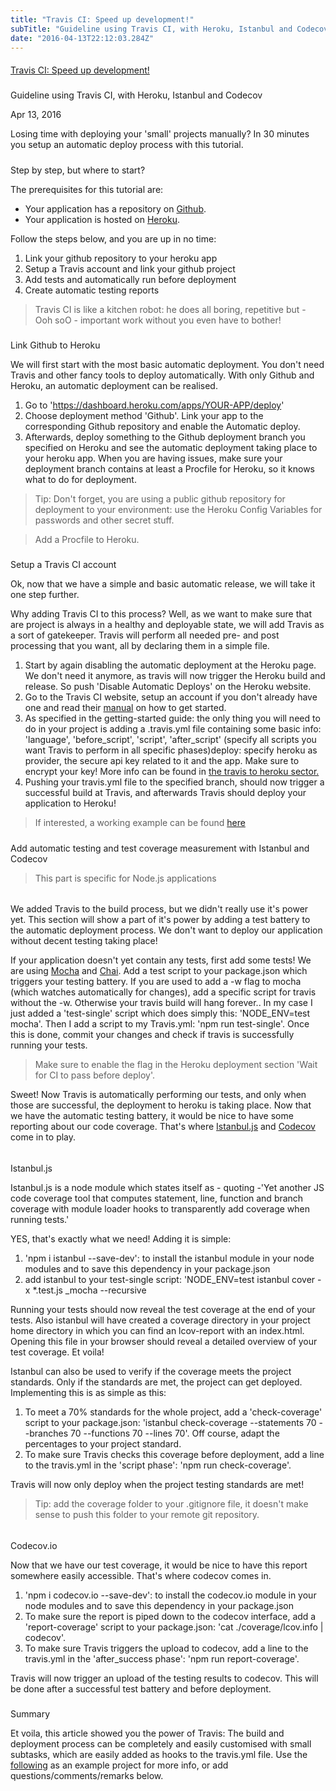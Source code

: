 ```yaml
---
title: "Travis CI: Speed up development!"
subTitle: "Guideline using Travis CI, with Heroku, Istanbul and Codecov"
date: "2016-04-13T22:12:03.284Z"
---
```


#### 

[Travis CI: Speed up development!](http://www.easybird.be/en/blog/automatic-release)

##### 

Guideline using Travis CI, with Heroku, Istanbul and Codecov

Apr 13, 2016

Losing time with deploying your 'small' projects manually? In 30 minutes you setup an automatic deploy process with this tutorial.

##### 

Step by step, but where to start?

The prerequisites for this tutorial are:

* Your application has a repository on [Github](https://github.com/).
* Your application is hosted on [Heroku](https://heroku.com/).

Follow the steps below, and you are up in no time:

1. Link your github repository to your heroku app
2. Setup a Travis account and link your github project
3. Add tests and automatically run before deployment
4. Create automatic testing reports

> Travis CI is like a kitchen robot: he does all boring, repetitive but - Ooh soO - important work without you even have to bother!

##### 

Link Github to Heroku

We will first start with the most basic automatic deployment. You don't need Travis and other fancy tools to deploy automatically. With only Github and Heroku, an automatic deployment can be realised.

1. Go to 'https://dashboard.heroku.com/apps/YOUR-APP/deploy'
2. Choose deployment method 'Github'. Link your app to the corresponding Github repository and enable the Automatic deploy.
3. Afterwards, deploy something to the Github deployment branch you specified on Heroku and see the automatic deployment taking place to your heroku app. When you are having issues, make sure your deployment branch contains at least a Procfile for Heroku, so it knows what to do for deployment.

> Tip: Don't forget, you are using a public github repository for deployment to your environment: use the Heroku Config Variables for passwords and other secret stuff.

> Add a Procfile to Heroku.

##### 

Setup a Travis CI account

Ok, now that we have a simple and basic automatic release, we will take it one step further.

Why adding Travis CI to this process? Well, as we want to make sure that are project is always in a healthy and deployable state, we will add Travis as a sort of gatekeeper. Travis will perform all needed pre- and post processing that you want, all by declaring them in a simple file.

1. Start by again disabling the automatic deployment at the Heroku page. We don't need it anymore, as travis will now trigger the Heroku build and release. So push 'Disable Automatic Deploys' on the Heroku website.
2. Go to the Travis CI website, setup an account if you don't already have one and read their [manual](https://docs.travis-ci.com/user/getting-started/) on how to get started.
3. As specified in the getting-started guide: the only thing you will need to do in your project is adding a .travis.yml file containing some basic info: 'language', 'before\_script', 'script', 'after\_script' (specify all scripts you want Travis to perform in all specific phases)deploy: specify heroku as provider, the secure api key related to it and the app. Make sure to encrypt your key! More info can be found in [the travis to heroku sector.](https://docs.travis-ci.com/user/deployment/heroku/)
4. Pushing your travis.yml file to the specified branch, should now trigger a successful build at Travis, and afterwards Travis should deploy your application to Heroku!

> If interested, a working example can be found [here](https://github.com/easybird/salesfunnel-abinbev/blob/develop/.travis.yml)

##### 

Add automatic testing and test coverage measurement with Istanbul and Codecov

> This part is specific for Node.js applications

###### 

We added Travis to the build process, but we didn't really use it's power yet. This section will show a part of it's power by adding a test battery to the automatic deployment process. We don't want to deploy our application without decent testing taking place!

If your application doesn't yet contain any tests, first add some tests! We are using [Mocha](https://mochajs.org/) and [Chai](https://http//chaijs.com/). Add a test script to your package.json which triggers your testing battery. If you are used to add a -w flag to mocha (which watches automatically for changes), add a specific script for travis without the -w. Otherwise your travis build will hang forever.. In my case I just added a 'test-single' script which does simply this: 'NODE\_ENV=test mocha'. Then I add a script to my Travis.yml: 'npm run test-single'. Once this is done, commit your changes and check if travis is successfully running your tests.

> Make sure to enable the flag in the Heroku deployment section 'Wait for CI to pass before deploy'.

Sweet! Now Travis is automatically performing our tests, and only when those are successful, the deployment to heroku is taking place. Now that we have the automatic testing battery, it would be nice to have some reporting about our code coverage. That's where [Istanbul.js](https://www.npmjs.com/package/istanbul) and [Codecov](https://codecov.io/) come in to play.

###### 

###### 

Istanbul.js

Istanbul.js is a node module which states itself as - quoting -'Yet another JS code coverage tool that computes statement, line, function and branch coverage with module loader hooks to transparently add coverage when running tests.'

YES, that's exactly what we need! Adding it is simple:

1. 'npm i istanbul --save-dev': to install the istanbul module in your node modules and to save this dependency in your package.json
2. add istanbul to your test-single script: 'NODE\_ENV=test istanbul cover -x \*.test.js \_mocha --recursive

Running your tests should now reveal the test coverage at the end of your tests. Also istanbul will have created a coverage directory in your project home directory in which you can find an lcov-report with an index.html. Opening this file in your browser should reveal a detailed overview of your test coverage. Et voila!

Istanbul can also be used to verify if the coverage meets the project standards. Only if the standards are met, the project can get deployed. Implementing this is as simple as this:

1. To meet a 70% standards for the whole project, add a 'check-coverage' script to your package.json: 'istanbul check-coverage --statements 70 --branches 70 --functions 70 --lines 70'. Off course, adapt the percentages to your project standard.
2. To make sure Travis checks this coverage before deployment, add a line to the travis.yml in the 'script phase': 'npm run check-coverage'.

Travis will now only deploy when the project testing standards are met!

> Tip: add the coverage folder to your .gitignore file, it doesn't make sense to push this folder to your remote git repository.

###### 

Codecov.io

Now that we have our test coverage, it would be nice to have this report somewhere easily accessible. That's where codecov comes in.

1. 'npm i codecov.io --save-dev': to install the codecov.io module in your node modules and to save this dependency in your package.json
2. To make sure the report is piped down to the codecov interface, add a 'report-coverage' script to your package.json: 'cat ./coverage/lcov.info | codecov'.
3. To make sure Travis triggers the upload to codecov, add a line to the travis.yml in the 'after\_success phase': 'npm run report-coverage'.

Travis will now trigger an upload of the testing results to codecov. This will be done after a successful test battery and before deployment.

##### 

Summary

Et voila, this article showed you the power of Travis: The build and deployment process can be completely and easily customised with small subtasks, which are easily added as hooks to the travis.yml file. Use the [following](https://github.com/easybird/salesfunnel-abinbev) as an example project for more info, or add questions/comments/remarks below.